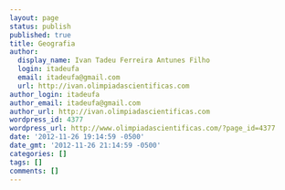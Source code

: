 ```yaml
---
layout: page
status: publish
published: true
title: Geografia
author:
  display_name: Ivan Tadeu Ferreira Antunes Filho
  login: itadeufa
  email: itadeufa@gmail.com
  url: http://ivan.olimpiadascientificas.com
author_login: itadeufa
author_email: itadeufa@gmail.com
author_url: http://ivan.olimpiadascientificas.com
wordpress_id: 4377
wordpress_url: http://www.olimpiadascientificas.com/?page_id=4377
date: '2012-11-26 19:14:59 -0500'
date_gmt: '2012-11-26 21:14:59 -0500'
categories: []
tags: []
comments: []
---
```


